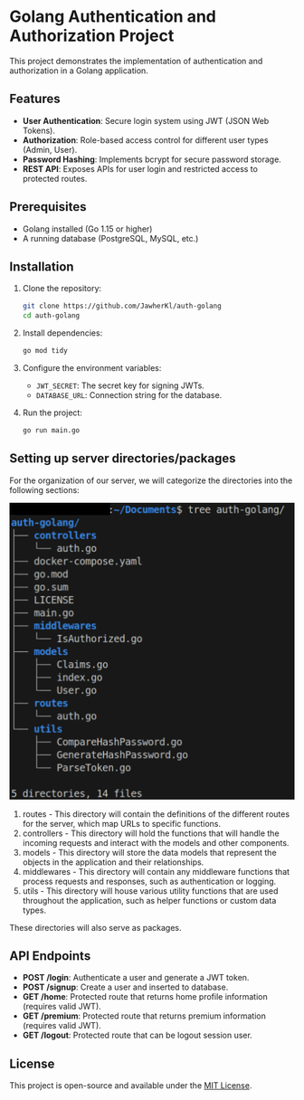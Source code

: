 # Golang Authentication and Authorization Project

This project demonstrates the implementation of authentication and authorization in a Golang application.

## Features
- **User Authentication**: Secure login system using JWT (JSON Web Tokens).
- **Authorization**: Role-based access control for different user types (Admin, User).
- **Password Hashing**: Implements bcrypt for secure password storage.
- **REST API**: Exposes APIs for user login and restricted access to protected routes.

## Prerequisites
- Golang installed (Go 1.15 or higher)
- A running database (PostgreSQL, MySQL, etc.)

## Installation

1. Clone the repository:
    ```bash
    git clone https://github.com/JawherKl/auth-golang
    cd auth-golang
    ```

2. Install dependencies:
    ```bash
    go mod tidy
    ```

3. Configure the environment variables:
    - `JWT_SECRET`: The secret key for signing JWTs.
    - `DATABASE_URL`: Connection string for the database.

4. Run the project:
    ```bash
    go run main.go
    ```

## Setting up server directories/packages
For the organization of our server, we will categorize the directories into the following sections:

![tree-project](tree-project.png)

1. routes - This directory will contain the definitions of the different routes for the server, which map URLs to specific functions.
2. controllers - This directory will hold the functions that will handle the incoming requests and interact with the models and other components.
3. models - This directory will store the data models that represent the objects in the application and their relationships.
4. middlewares - This directory will contain any middleware functions that process requests and responses, such as authentication or logging.
5. utils - This directory will house various utility functions that are used throughout the application, such as helper functions or custom data types.

These directories will also serve as packages.

## API Endpoints
- **POST /login**: Authenticate a user and generate a JWT token.
- **POST /signup**: Create a user and inserted to database.
- **GET /home**: Protected route that returns home profile information (requires valid JWT).
- **GET /premium**: Protected route that returns premium information (requires valid JWT).
- **GET /logout**: Protected route that can be logout session user.

## License
This project is open-source and available under the [MIT License](LICENSE).
